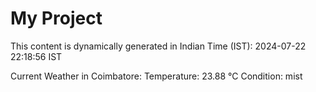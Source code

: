 # My Project

This content is dynamically generated in Indian Time (IST): 2024-07-22 22:18:56 IST


Current Weather in Coimbatore:
Temperature: 23.88 °C
Condition: mist
